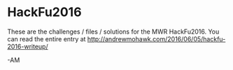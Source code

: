 # HackFu2016

These are the challenges / files / solutions for the MWR HackFu2016. You can read the entire entry at http://andrewmohawk.com/2016/06/05/hackfu-2016-writeup/


-AM
